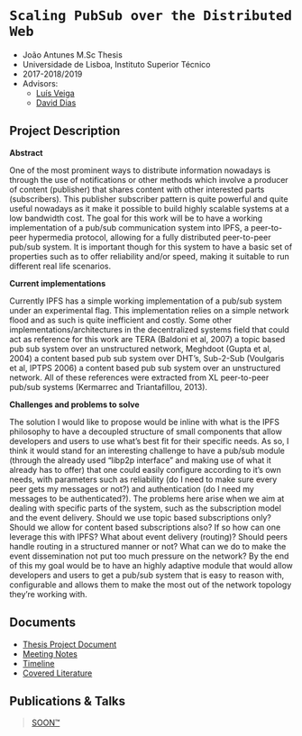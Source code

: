 # `Scaling PubSub over the Distributed Web`

- João Antunes M.Sc Thesis
- Universidade de Lisboa, Instituto Superior Técnico
- 2017-2018/2019
- Advisors: 
  - [Luís Veiga](http://www.gsd.inesc-id.pt/~lveiga/)
  - [David Dias](http://daviddias.me/)

## Project Description

**Abstract**

One of the most prominent ways to distribute information nowadays is through the use of notifications or other methods which involve a producer of content (publisher) that shares content with other interested parts (subscribers). This publisher subscriber pattern is quite powerful and quite useful nowadays as it make it possible to build highly scalable systems at a low bandwidth cost. The goal for this work will be to have a working implementation of a pub/sub communication system into IPFS, a peer-to-peer hypermedia protocol, allowing for a fully distributed peer-to-peer pub/sub system. It is important though for this system to have a basic set of properties such as to offer reliability and/or speed, making it suitable to run different real life scenarios.

**Current implementations**

Currently IPFS has a simple working implementation of a pub/sub system under an experimental flag. This implementation relies on a simple network flood and as such is quite inefficient and costly.
Some other implementations/architectures in the decentralized systems field that could act as reference for this work are TERA (Baldoni et al, 2007) a topic based pub sub system over an unstructured network, Meghdoot (Gupta et al, 2004) a content based pub sub system over DHT’s, Sub-2-Sub (Voulgaris et al, IPTPS 2006) a content based pub sub system over an unstructured network. All of these references were extracted from XL peer-to-peer pub/sub systems (Kermarrec and Triantafillou, 2013).

**Challenges and problems to solve**

The solution I would like to propose would be inline with what is the IPFS philosophy to have a decoupled structure of small components that allow developers and users to use what’s best fit for their specific needs. As so, I think it would stand for an interesting challenge to have a pub/sub module (through the already used “libp2p interface” and making use of what it already has to offer) that one could easily configure according to it’s own needs, with parameters such as reliability (do I need to make sure every peer gets my messages or not?) and authentication (do I need my messages to be authenticated?).
The problems here arise when we aim at dealing with specific parts of the system, such as the subscription model and the event delivery. Should we use topic based subscriptions only? Should we allow for content based subscriptions also? If so how can one leverage this with IPFS?  What about event delivery (routing)? Should peers handle routing in a structured manner or not? What can we do to make the event dissemination not put too much pressure on the network?
By the end of this my goal would be to have an highly adaptive module that would allow developers and users to get a pub/sub system that is easy to reason with, configurable and allows them to make the most out of the network topology they’re working with.

## Documents

- [Thesis Project Document](./thesis-project-doc)
- [Meeting Notes](./meeting-notes)
- [Timeline](./TIMELINE.md)
- [Covered Literature](./covered-literature.md)

## Publications & Talks

> [SOON™](http://i0.kym-cdn.com/photos/images/original/000/117/014/GsE3k.jpg)

